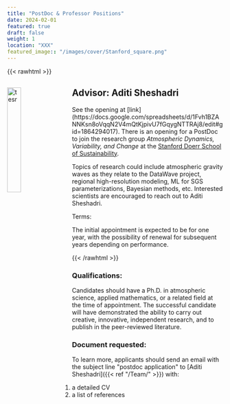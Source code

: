 ```yaml
---
title: "PostDoc & Professor Positions"
date: 2024-02-01
featured: true
draft: false
weight: 1
location: "XXX"
featured_image:: "/images/cover/Stanford_square.png"
---
```

{{< rawhtml >}}
<div>
<img src="/Jobs/images/Stanford_square.png" alt="tesr" style="float:left;width:25%;height:25%;padding:0 25px 0 0;">
<h2> Advisor: Aditi Sheshadri </h2>                                           
<!-- ![logo](/images/cover/Goethe_square.png) -->
<!-- <a href="/pdfs/PhD_Ulrich.pdf">PDF Here</a> -->

<p> See the opening at [link](https://docs.google.com/spreadsheets/d/1Fvh1BZANNKsn8oVqqN2V4mQtKjpivU7fGqygNTTRAj8/edit#gid=1864294017). 
There is an opening for a PostDoc to join the research group <i>Atmospheric Dynamics, Variability, and Change</i> at the <a href="https://eddy.stanford.edu/">Stanford Doerr School of Sustainability</a>. <p> Topics of research could include atmospheric gravity waves as they relate to the DataWave project, regional high-resolution modeling, ML for SGS parameterizations, Bayesian methods, etc. Interested scientists are encouraged to reach out to Aditi Sheshadri. <p>
Terms: <p>
The initial appointment is expected to be for one year, with the possibility of renewal for subsequent years depending on performance.
</p>
</div>
{{< /rawhtml >}}
<!--more-->


### Qualifications:
Candidates should have a Ph.D. in atmospheric science, applied mathematics, or a related field at the time of appointment. The successful candidate will have demonstrated the ability to carry out creative, innovative, independent research, and to publish in the peer-reviewed literature.

### Document requested:
To learn more, applicants should send an email with the subject line "postdoc application" to [Aditi Sheshadri]({{< ref "/Team/" >}}) with:
1. a detailed CV
2. a list of references
